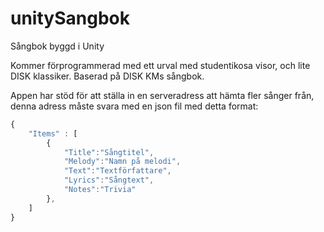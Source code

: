 # unitySangbok

Sångbok byggd i Unity

Kommer förprogrammerad med ett urval med studentikosa visor, och lite DISK klassiker. 
Baserad på DISK KMs sångbok.

Appen har stöd för att ställa in en serveradress att hämta fler sånger från, denna adress måste svara med en json fil med detta format:

```javascript
{
	"Items" : [
		{ 
			"Title":"Sångtitel",
			"Melody":"Namn på melodi",
			"Text":"Textförfattare",
			"Lyrics":"Sångtext",
			"Notes":"Trivia"
		},
	]
}
```